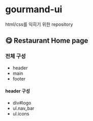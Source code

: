 # gourmand-ui

html/css를 익히기 위한 repository

## 😋 Restaurant Home page

### 전체 구성

- header
- main
- footer

#### header 구성

- div#logo
- ul.nav_bar
- ul.icons
